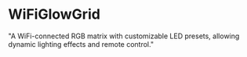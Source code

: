 # WiFiGlowGrid
"A WiFi-connected RGB matrix with customizable LED presets, allowing dynamic lighting effects and remote control."
